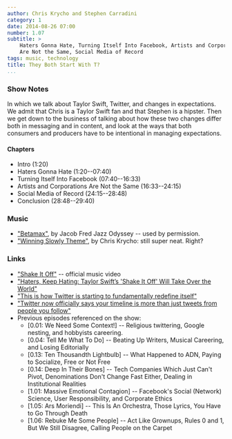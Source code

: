 ```yaml
---
author: Chris Krycho and Stephen Carradini
category: 1
date: 2014-08-26 07:00
number: 1.07
subtitle: >
    Haters Gonna Hate, Turning Itself Into Facebook, Artists and Corporations
    Are Not the Same, Social Media of Record
tags: music, technology
title: They Both Start With T?
...
```


### Show Notes

In which we talk about Taylor Swift, Twitter, and changes in expectations. We
admit that Chris is a Taylor Swift fan and that Stephen is a hipster. Then we
get down to the business of talking about how these two changes differ both in
messaging and in content, and look at the ways that both consumers and producers
have to be intentional in managing expectations.

#### Chapters

  - Intro (1:20)
  - Haters Gonna Hate (1:20--07:40)
  - Turning Itself Into Facebook (07:40--16:33)
  - Artists and Corporations Are Not the Same (16:33--24:15)
  - Social Media of Record (24:15--28:48)
  - Conclusion (28:48--29:40)

### Music

  - ["Betamax"](//soundcloud.com/the-royal-potato-family/03-betamax), by
    Jacob Fred Jazz Odyssey -- used by permission.
  - ["Winning Slowly Theme"](//soundcloud.com/chriskrycho/winning-slowly),
    by Chris Krycho: still super neat. Right?

### Links

  - ["Shake It Off"] -- official music video
  - ["Haters, Keep Hating: Taylor Swift’s 'Shake It Off' Will Take Over the
    World"][t-swift]
  - ["This is how Twitter is starting to fundamentally redefine
    itself"](//qz.com/251208/this-is-how-twitter-is-starting-to-fundamentally-redefine-itself/)
  - ["Twitter now officially says your timeline is more than just tweets from
    people you follow"][twitter]
  - Previous episodes referenced on the show:
      - [0.01: We Need Some Context!] -- Religious twittering, Google nesting,
        and hobbyists careering.
      - [0.04: Tell Me What To Do] -- Beating Up Writers, Musical Careering, and
        Losing Editorially
      - [0.13: Ten Thousandth Lightbulb] -- What Happened to ADN, Paying to
        Socialize, Free or Not Free
      - [0.14: Deep In Their Bones] -- Tech Companies Which Just Can't Pivot,
        Denominations Don't Change Fast Either, Dealing in Institutional
        Realities
      - [1.01: Massive Emotional Contagion] -- Facebook's Social (Network)
        Science, User Responsibility, and Corporate Ethics
      - [1.05: Ars Moriendi] -- This Is An Orchestra, Those Lyrics, You Have to
        Go Through Death
      - [1.06: Rebuke Me Some People] -- Act Like Grownups, Rules 0 and 1, But
        We Still Disagree, Calling People on the Carpet

["Shake It Off"]: //www.youtube.com/watch?v=nfWlot6h_JM
[t-swift]: //grantland.com/hollywood-prospectus/haters-keep-hating-taylor-swifts-shake-it-off-will-take-over-the-world/
[twitter]: //qz.com/252192/twitter-now-officially-says-your-timeline-is-more-than-just-tweets-from-people-you-follow/#/h/97294,1/

[0.01]: //www.winningslowly.org/0.01/
[0.04]: //www.winningslowly.org/0.04/
[0.13]: //www.winningslowly.org/0.13/
[0.14]: //www.winningslowly.org/0.14/
[1.01]: //www.winningslowly.org/1.01/
[1.05]: //www.winningslowly.org/1.05/
[1.06]: //www.winningslowly.org/1.06/